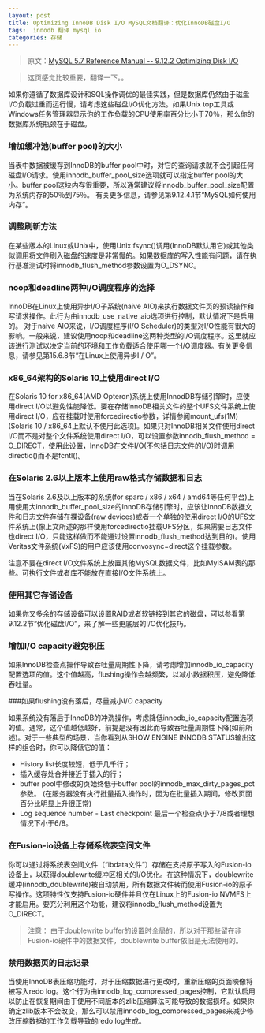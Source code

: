 ```yaml
---
layout: post
title: Optimizing InnoDB Disk I/O MySQL文档翻译：优化InnoDB磁盘I/O
tags:  innodb 翻译 mysql io
categories: 存储
---
```



> 原文：[MySQL 5.7 Reference Manual -- 9.12.2 Optimizing Disk I/O](https://dev.mysql.com/doc/refman/5.7/en/disk-issues.html)

> 这页感觉比较重要，翻译一下。。


如果你遵循了数据库设计和SQL操作调优的最佳实践，但是数据库仍然由于磁盘I/O负载过重而运行慢，请考虑这些磁盘I/O优化方法。如果Unix top工具或Windows任务管理器显示你的工作负载的CPU使用率百分比小于70％，那么你的数据库系统瓶颈在于磁盘。


### 增加缓冲池(buffer pool)的大小

  当表中数据被缓存到InnoDB的buffer pool中时，对它的查询请求就不会引起任何磁盘I/O请求。使用innodb_buffer_pool_size选项就可以指定buffer pool的大小。buffer pool这块内存很重要，所以通常建议将innodb_buffer_pool_size配置为系统内存的50％到75％。 有关更多信息，请参见第9.12.4.1节“MySQL如何使用内存”。

### 调整刷新方法

  在某些版本的Linux或Unix中，使用Unix fsync()调用(InnoDB默认用它)或其他类似调用将文件刷入磁盘的速度是非常慢的。如果数据库的写入性能有问题，请在执行基准测试时将innodb_flush_method参数设置为O_DSYNC。

### noop和deadline两种I/O调度程序的选择

  InnoDB在Linux上使用异步I/O子系统(naive AIO)来执行数据文件页的预读操作和写请求操作。此行为由innodb_use_native_aio选项进行控制，默认情况下是启用的。 对于naive AIO来说，I/O调度程序(I/O Scheduler)的类型对I/O性能有很大的影响。一般来说，建议使用noop和deadline这两种类型的I/O调度程序。这里就应该进行测试以决定当前的环境和工作负载适合使用哪一个I/O调度器。有关更多信息，请参见第15.6.8节“在Linux上使用异步I / O”。

### x86_64架构的Solaris 10上使用direct I/O

<!--more-->
  在Solaris 10 for x86_64(AMD Opteron)系统上使用InnodDB存储引擎时，应使用direct I/O以避免性能降低。要在存储InnoDB相关文件的整个UFS文件系统上使用direct I/O，应在挂载时使用forcedirectio参数，详情参阅mount_ufs(1M)(Solaris 10 / x86_64上默认不使用此选项)。如果只对InnoDB相关文件使用direct I/O而不是对整个文件系统使用direct I/O，可以设置参数innodb_flush_method = O_DIRECT，使用此设置，InnoDB在文件I/O(不包括日志文件的I/O)时调用directio()而不是fcntl()。

### 在Solaris 2.6以上版本上使用raw格式存储数据和日志

  当在Solaris 2.6及以上版本的系统(for sparc / x86 / x64 / amd64等任何平台)上用使用大innodb_buffer_pool_size的InnoDB存储引擎时，应该让InnoDB数据文件和日志文件存储在裸设备(raw devices)或者一个单独的使用direct I/O的UFS文件系统上(像上文所述的那样使用forcedirectio挂载UFS分区，如果需要日志文件也direct I/O，只能这样做而不能通过设置innodb_flush_method达到目的)。使用Veritas文件系统(VxFS)的用户应该使用convosync=direct这个挂载参数。

  注意不要在direct I/O文件系统上放置其他MySQL数据文件，比如MyISAM表的那些。可执行文件或者库不能放在直接I/O文件系统上。

### 使用其它存储设备

  如果你又多余的存储设备可以设置RAID或者软链接到其它的磁盘，可以参看第9.12.2节“优化磁盘I/O”，来了解一些更底层的I/O优化技巧。



### 增加I/O capacity避免积压

  如果InnoDB检查点操作导致吞吐量周期性下降，请考虑增加innodb_io_capacity配置选项的值。这个值越高，flushing操作会越频繁，以减小数据积压，避免降低吞吐量。

###如果flushing没有落后，尽量减小I/O capacity

  如果系统没有落后于InnoDB的冲洗操作，考虑降低innodb_io_capacity配置选项的值。通常，这个值越低越好，前提是没有因此而导致吞吐量周期性下降(如前所述)。对于一些典型的场景，当你看到从SHOW ENGINE INNODB STATUS输出这样的组合时，你可以降低它的值：
 - History list长度较短，低于几千行；
 - 插入缓存处合并接近于插入的行；
 - buffer pool中修改的页始终低于buffer pool的innodb_max_dirty_pages_pct参数。 (在服务器没有执行批量插入操作时，因为在批量插入期间，修改页面百分比明显上升很正常)
 - Log sequence number - Last checkpoint 最后一个检查点小于7/8或者理想情况下小于6/8。


### 在Fusion-io设备上存储系统表空间文件

  你可以通过将系统表空间文件（“ibdata文件”）存储在支持原子写入的Fusion-io设备上，以获得doublewrite缓冲区相关的I/O优化。在这种情况下，doublewrite缓冲(innodb_doublewrite)被自动禁用，所有数据文件转而使用Fusion-io的原子写操作。这项特性仅支持Fusion-io硬件并且仅在Linux上的Fusion-io NVMFS上才能启用。要充分利用这个功能，建议将innodb_flush_method设置为O_DIRECT。
  
  > 注意：
  > 由于doublewrite buffer的设置时全局的，所以对于那些留在非Fusion-io硬件中的数据文件，doublewrite buffer依旧是无法使用的。

### 禁用数据页的日志记录

  当使用InnoDB表压缩功能时，对于压缩数据进行更改时，重新压缩的页面映像将被写入redo log。这个行为由innodb_log_compressed_pages控制，它默认启用以防止在恢复期间由于使用不同版本的zlib压缩算法可能导致的数据损坏。如果你确定zlib版本不会改变，那么可以禁用innodb_log_compressed_pages来减少修改压缩数据的工作负载导致的redo log生成。



